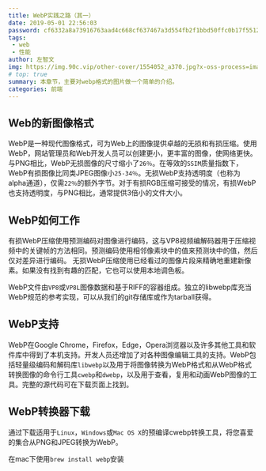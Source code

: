 ```yaml
---
title: WebP实践之路（其一）
date: 2019-05-01 22:56:03
password: cf6332a8a73916763aad4c668cf637467a3d554fb2f1bbd50ffc0b17f55129bc
tags:
 - web
 - 性能
author: 左智文
img: https://img.90c.vip/other-cover/1554052_a370.jpg?x-oss-process=image/format,webp
# top: true
summary: 本章节，主要对webp格式的图片做一个简单的介绍。
categories: 前端
---
```

## Web的新图像格式

WebP是一种现代图像格式，可为Web上的图像提供卓越的无损和有损压缩。使用WebP，网站管理员和Web开发人员可以创建更小，更丰富的图像，使网络更快。与PNG相比，WebP无损图像的尺寸缩小了`26％`。在等效的`SSIM`质量指数下，WebP有损图像比同类JPEG图像小`25-34％`。无损WebP支持透明度（也称为alpha通道），仅需`22％`的额外字节。对于有损RGB压缩可接受的情况，有损WebP也支持透明度，与PNG相比，通常提供3倍小的文件大小。

## WebP如何工作

有损WebP压缩使用预测编码对图像进行编码，这与VP8视频编解码器用于压缩视频中的关键帧的方法相同。预测编码使用相邻像素块中的值来预测块中的值，然后仅对差异进行编码。
无损WebP压缩使用已经看过的图像片段来精确地重建新像素。如果没有找到有趣的匹配，它也可以使用本地调色板。

WebP文件由`VP8`或`VP8L`图像数据和基于RIFF的容器组成。独立的libwebp库充当WebP规范的参考实现，可以从我们的git存储库或作为tarball获得。

## WebP支持

WebP在Google Chrome，Firefox，Edge，Opera浏览器以及许多其他工具和软件库中得到了本机支持。开发人员还增加了对各种图像编辑工具的支持。WebP包括轻量级编码和解码库`libwebp`以及用于将图像转换为WebP格式和从WebP格式转换图像的命令行工具`cwebp`和`dwebp`，以及用于查看，复用和动画WebP图像的工具。完整的源代码可在下载页面上找到。

## WebP转换器下载

通过下载适用于`Linux`，`Windows`或`Mac OS X`的预编译cwebp转换工具，将您喜爱的集合从PNG和JPEG转换为WebP。

在mac下使用`brew install webp`安装
